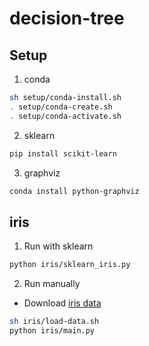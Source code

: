 # decision-tree

## Setup
1. conda
```bash
sh setup/conda-install.sh
. setup/conda-create.sh
. setup/conda-activate.sh
```

2. sklearn
```bash
pip install scikit-learn
```

3. graphviz
```bash
conda install python-graphviz
```

## iris
1. Run with sklearn
```bash
python iris/sklearn_iris.py
```

2. Run manually
- Download [iris data](https://archive.ics.uci.edu/ml/datasets/iris)
```bash
sh iris/load-data.sh
python iris/main.py
```